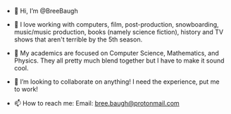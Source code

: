- 👋 Hi, I’m @BreeBaugh

- 👀 I love working with computers, film, post-production, snowboarding, music/music production, books (namely science fiction), history and TV shows
that aren't terrible by the 5th season.

- 🌱 My academics are focused on Computer Science, Mathematics, and Physics. They all pretty much blend together but I have to make
it sound cool.

- 💞️ I’m looking to collaborate on anything! I need the experience, put me to work!

- 📫 How to reach me:
Email: bree.baugh@protonmail.com

<!---
BreeBaugh/BreeBaugh is a ✨ special ✨ repository because its `README.md` (this file) appears on your GitHub profile.
You can click the Preview link to take a look at your changes.
--->
